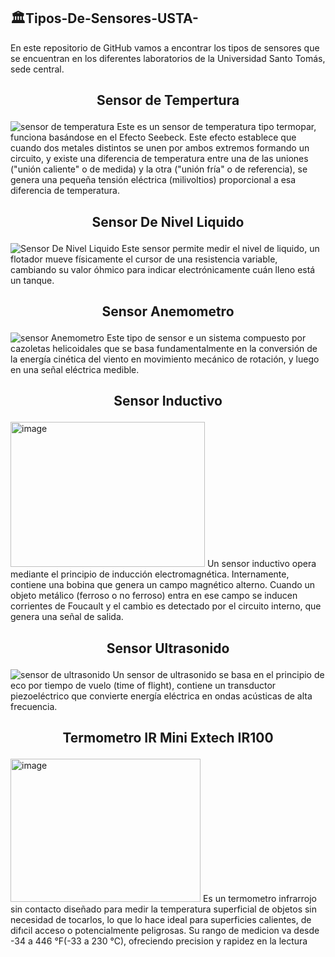 ## 🏛️Tipos-De-Sensores-USTA-
En este repositorio de GitHub vamos a encontrar los tipos de sensores que se encuentran en los diferentes laboratorios de la Universidad Santo Tomás, sede central.
## <h2><p align="center"> <b> Sensor de Tempertura  </b> </h2>  
![sensor de temperatura](https://github.com/user-attachments/assets/788b74c3-5fe9-47c7-8d4b-d0c074ac822d)
Este es un sensor de temperatura tipo termopar, funciona basándose en el Efecto Seebeck. Este efecto establece que cuando dos metales distintos se unen por ambos extremos formando un circuito, y existe una diferencia de temperatura entre una de las uniones ("unión caliente" o de medida) y la otra ("unión fría" o de referencia), se genera una pequeña tensión eléctrica (milivoltios) proporcional a esa diferencia de temperatura.

## <h2><p align="center"> <b> Sensor De Nivel Liquido </b> </h2>
![Sensor De Nivel Liquido](https://github.com/user-attachments/assets/fc418ccb-38a1-4716-acbb-99ee310f4a01)
Este sensor permite medir el nivel de liquido, un flotador mueve físicamente el cursor de una resistencia variable, cambiando su valor óhmico para indicar electrónicamente cuán lleno está un tanque. 

## <h2><p align="center"> <b> Sensor Anemometro </b> </h2> 
![sensor Anemometro](https://github.com/user-attachments/assets/98fd1d70-57f1-48fe-8990-b83c3bebbaac)
Este tipo de sensor e un sistema compuesto por cazoletas helicoidales que se basa fundamentalmente en la conversión de la energía cinética del viento en movimiento mecánico de rotación, y luego en una señal eléctrica medible.

## <h2><p align="center"> <b> Sensor Inductivo </b> </h2> 
<img width="311" height="232" alt="image" src="https://github.com/user-attachments/assets/5f4ac9d2-9c4a-42a4-b8a5-c349002d51ac" />
Un sensor inductivo opera mediante el principio de inducción electromagnética. Internamente, contiene una bobina que genera un campo magnético alterno. Cuando un objeto metálico (ferroso o no ferroso) entra en ese campo se inducen corrientes de Foucault y el cambio es detectado por el circuito interno, que genera una señal de salida.

## <h2><p align="center"> <b> Sensor Ultrasonido </b> </h2>  
![sensor de ultrasonido](https://github.com/user-attachments/assets/d2cb14c9-5dfb-4c49-9abe-bae4a65153e1)
Un sensor de ultrasonido se basa en el principio de eco por tiempo de vuelo (time of flight), contiene un transductor piezoeléctrico que convierte energía eléctrica en ondas acústicas de alta frecuencia.

## <h2><p align="center"> <b> Termometro IR Mini Extech IR100 </b> </h2> 
<img width="304" height="229" alt="image" src="https://github.com/user-attachments/assets/d5e1a2c6-4298-4df2-bcf2-bbdd35b74ac4" />
Es un termometro infrarrojo sin contacto diseñado para medir la temperatura superficial de objetos sin necesidad de tocarlos, lo que lo hace ideal para superficies calientes, de difıcil acceso o potencialmente peligrosas. Su rango de medicion va desde -34 a 446 °F(-33 a 230 °C), ofreciendo precision y rapidez en la lectura

